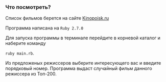 ### Что посмотреть?

Список фильмов берется на сайте [Kinopoisk.ru](https://www.kinopoisk.ru/top/navigator/m_act[num_vote]/1000/m_act[is_film]/on/order/rating/perpage/200/#results)

Программа написана на `Ruby 2.7.0`

Для запуска программы в терминале перейдите в корневой каталог и наберите команду 

```ruby main.rb```.

Из предложеных режиссеров выберите интересующего вас и введите порядковый номер. 
Программа выдаст случайный фильм данного режиссера из Топ-200.
